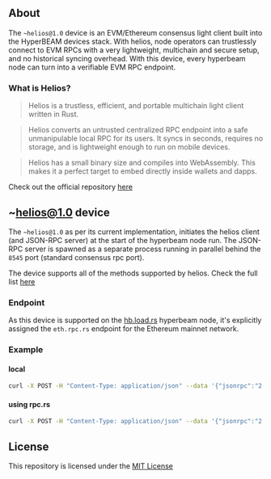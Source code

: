 ## About
The `~helios@1.0` device is an EVM/Ethereum consensus light client built into the HyperBEAM devices stack. With helios, node operators can trustlessly connect to EVM RPCs with a very lightweight, multichain and secure setup, and no historical syncing overhead. With this device, every hyperbeam node can turn into a verifiable EVM RPC endpoint.

### What is Helios?

> Helios is a trustless, efficient, and portable multichain light client written in Rust.

> Helios converts an untrusted centralized RPC endpoint into a safe unmanipulable local RPC for its users. It syncs in seconds, requires no storage, and is lightweight enough to run on mobile devices.

> Helios has a small binary size and compiles into WebAssembly. This makes it a perfect target to embed directly inside wallets and dapps.

Check out the official repository [here](https://github.com/a16z/helios)

## ~helios@1.0 device

The `~helios@1.0` as per its current implementation, initiates the helios client (and JSON-RPC server) at the start of the hyperbeam node run. The JSON-RPC server is spawned as a separate process running in parallel behind the `8545` port (standard consensus rpc port).

The device supports all of the methods supported by helios. Check the full list [here](https://github.com/a16z/helios/blob/master/rpc.md)

### Endpoint
As this device is supported on the [hb.load.rs](https://hb.load.rs) hyperbeam node, it's explicitly assigned the `eth.rpc.rs` endpoint for the Ethereum mainnet network.

### Example

#### local 
```bash
curl -X POST -H "Content-Type: application/json" --data '{"jsonrpc":"2.0","method":"eth_blockNumber","params":[],"id":1}' http://127.0.0.1:8545
```

#### using rpc.rs 
```bash
curl -X POST -H "Content-Type: application/json" --data '{"jsonrpc":"2.0","method":"eth_blockNumber","params":[],"id":1}' https://eth.rpc.rs
```
## License
This repository is licensed under the [MIT License](./LICENSE)